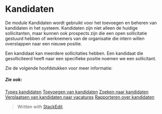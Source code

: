 # Kandidaten

De module Kandidaten wordt gebruikt voor het toevoegen en beheren van kandidaten in het systeem. Kandidaten zijn niet alleen de huidige sollicitanten, maar kunnen ook prospects zijn die een open sollicitatie gestuurd hebben of werknemers van de organisatie die intern willen overstappen naar een nieuwe positie.

Een kandidaat kan meerdere sollicitaties hebben. Een kandidaat die gesolliciteerd heeft naar een specifieke positie noemen we een sollicitant.

Zie de volgende hoofdstukken voor meer informatie:

##### Zie ook:

[Types kandidaten](candidate_types.htm)
[Toevoegen van kandidaten](adding_candidates.htm)
[Zoeken naar kandidaten](searching_for_candidates.htm)
[Verplaatsen van kandidaten naar vacatures](transferring_candidates_to_vacancies.htm)
[Rapporteren over kandidaten](reporting_on_candidates.htm)


> Written with [StackEdit](https://stackedit.io/).
<!--stackedit_data:
eyJoaXN0b3J5IjpbLTEzOTYwNjA3NDNdfQ==
-->